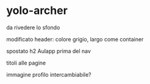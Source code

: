 yolo-archer
===========
da rivedere lo sfondo 

modificato header: colore grigio, largo come container

spostato h2 Aulapp prima del nav

titoli alle pagine

immagine profilo intercambiabile?
